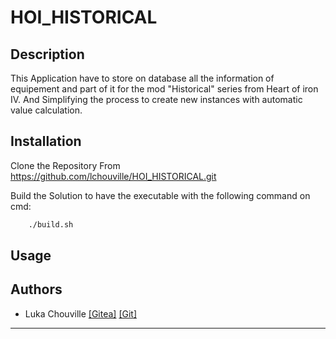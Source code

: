 # HOI_HISTORICAL

## Description
This Application have to store on database all the information of equipement and part of it for the mod "Historical" series from Heart of iron IV.
And Simplifying the process to create new instances with automatic value calculation.

## Installation
Clone the Repository From https://github.com/lchouville/HOI_HISTORICAL.git

Build the Solution to have the executable with the following command on cmd:
```cmd
    ./build.sh
```
## Usage

## Authors
+ Luka Chouville [[Gitea]](https://zone01normandie.org/git/lchouvil)
[[Git]](https://github.com/lchouville)
_______
